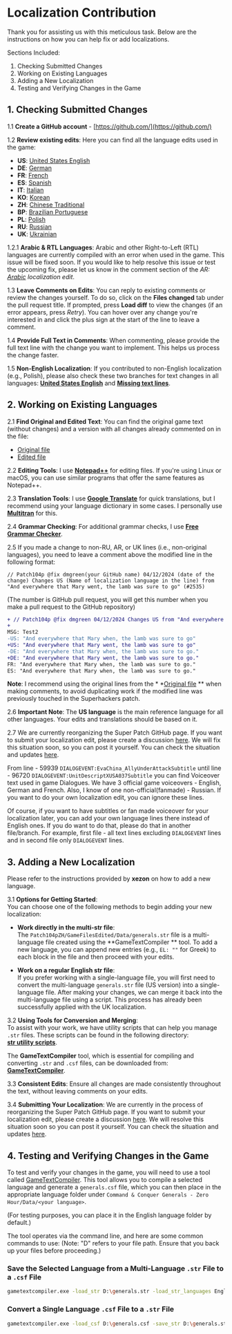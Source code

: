# Localization Contribution

Thank you for assisting us with this meticulous task. Below are the instructions on how you can help fix or add
localizations.

Sections Included:

1. Checking Submitted Changes
2. Working on Existing Languages
3. Adding a New Localization
4. Testing and Verifying Changes in the Game

## 1. Checking Submitted Changes

1.1 **Create a GitHub account** - [https://github.com/](https://github.com/)

1.2 **Review existing edits**: Here you can find all the language edits used in the game:

- **US**: [United States English](https://github.com/TheSuperHackers/GeneralsGamePatch/pull/2535)
- **DE**: [German](https://github.com/TheSuperHackers/GeneralsGamePatch/pull/2536)
- **FR**: [French](https://github.com/TheSuperHackers/GeneralsGamePatch/pull/2639)
- **ES**: [Spanish](https://github.com/TheSuperHackers/GeneralsGamePatch/pull/2538)
- **IT**: [Italian](https://github.com/TheSuperHackers/GeneralsGamePatch/pull/2539)
- **KO**: [Korean](https://github.com/TheSuperHackers/GeneralsGamePatch/pull/2540)
- **ZH**: [Chinese Traditional](https://github.com/TheSuperHackers/GeneralsGamePatch/pull/2541)
- **BP**: [Brazilian Portuguese](https://github.com/TheSuperHackers/GeneralsGamePatch/pull/2542)
- **PL**: [Polish](https://github.com/TheSuperHackers/GeneralsGamePatch/pull/2543)
- **RU**: [Russian](https://github.com/TheSuperHackers/GeneralsGamePatch/pull/2544)
- **UK**: [Ukrainian](https://github.com/TheSuperHackers/GeneralsGamePatch/pull/2628)

1.2.1 **Arabic & RTL Languages**: Arabic and other Right-to-Left (RTL) languages are currently compiled with an error
when used in the game. This issue will be fixed soon. If you would like to help resolve this issue or test the upcoming
fix, please let us know in the comment section of the
*AR: [Arabic](https://github.com/TheSuperHackers/GeneralsGamePatch/pull/2546) localization edit*.

1.3 **Leave Comments on Edits**: You can reply to existing comments or review the changes yourself. To do so, click on
the **Files changed** tab under the pull request title. If prompted, press **Load diff** to view the changes (if an
error appears, press *Retry*). You can hover over any change you're interested in and click the plus sign at the start
of the line to leave a comment.

1.4 **Provide Full Text in Comments**: When commenting, please provide the full text line with the change you want to
implement. This helps us process the change faster.

1.5 **Non-English Localization**: If you contributed to non-English localization (e.g., Polish), please also check these
two branches for text changes in all languages:
 **[United States English](https://github.com/TheSuperHackers/GeneralsGamePatch/pull/2535)** and **[Missing text lines](https://github.com/TheSuperHackers/GeneralsGamePatch/pull/2571)**.

## 2. Working on Existing Languages

2.1 **Find Original and Edited Text**: You can find the original game text (without changes) and a version with all
changes already commented on in the file:

- [Original file](https://github.com/TheSuperHackers/GeneralsGamePatch/blob/4815538dd574dd7e9d20de4f58a78502b082e761/Patch104pZH/GameFilesEdited/Data/generals.str)
- [Edited file](https://github.com/TheSuperHackers/GeneralsGamePatch/blob/main/Patch104pZH/GameFilesEdited/Data/generals.str)

2.2 **Editing Tools**: I use **[Notepad++](https://notepad-plus-plus.org/downloads/)** for editing files. If you're
using Linux or macOS, you can use similar programs that offer the same features as Notepad++.

2.3 **Translation Tools**: I use
 **[Google Translate](https://translate.google.ca/?hl=en&tab=TT&sl=auto&tl=en&op=translate)** for quick translations,
  but I recommend using your language dictionary in some cases. I personally use **[Multitran](https://www.multitran.com/)**
for this.

2.4 **Grammar Checking**: For additional grammar checks, I use **[Free Grammar Checker](https://languagetool.org/)**.

2.5 If you made a change to non-RU, AR, or UK lines (i.e., non-original languages), you need to leave a comment above
the modified line in the following format:

```text
// Patch104p @fix dmgreen(your GitHub name) 04/12/2024 (date of the change) Changes US (Name of localization language in the line) from "And everywhere that Mary went, the lamb was sure to go" (#2535)
```

(The number is GitHub pull request, you will get this number when you make a pull request to the GitHub repository)

```diff
+ // Patch104p @fix dmgreen 04/12/2024 Changes US from "And everywhere that Mary when, the lamb was sure to go" (#2535)
+
MSG: Test2
-US: "And everywhere that Mary when, the lamb was sure to go"
+US: "And everywhere that Mary went, the lamb was sure to go"
-DE: "And everywhere that Mary when, the lamb was sure to go."
+DE: "And everywhere that Mary went, the lamb was sure to go."
FR: "And everywhere that Mary when, the lamb was sure to go."
ES: "And everywhere that Mary when, the lamb was sure to go."
 ```

**Note**: I recommend using the original lines from the *
*[Original file](https://github.com/TheSuperHackers/GeneralsGamePatch/blob/4815538dd574dd7e9d20de4f58a78502b082e761/Patch104pZH/GameFilesEdited/Data/generals.str)
** when making comments, to avoid duplicating work if the modified line was previously touched in the Superhackers
patch.

2.6 **Important Note**: The **US language** is the main reference language for all other languages. Your edits and
translations should be based on it.

2.7 We are currently reorganizing the Super Patch GitHub page. If you want to submit your localization edit, please
create a discussion [here](https://github.com/TheSuperHackers/GeneralsGamePatch/discussions). We will fix this situation
soon, so you can post it yourself. You can check the situation and
updates [here](https://github.com/TheSuperHackers/GeneralsGamePatch/discussions/2637).

From line - 59939 `DIALOGEVENT:EvaChina_AllyUnderAttackSubtitle` until line - 96720
`DIALOGEVENT:UnitDescriptXUSA037Subtitle` you can find Voiceover text used in game Dialogues. We have 3 official game
voiceovers - English, German and French. Also, I know of one non-official(fanmade) - Russian. If you want to do your own
localization edit, you can ignore these lines.

Of course, if you want to have subtitles or fan made voiceover for your localization later, you can add your own
language lines there instead of English ones. If you do want to do that, please do that in another file/branch. For
example, first file - all text lines excluding `DIALOGEVENT` lines and in second file only `DIALOGEVENT` lines.

## 3. Adding a New Localization

Please refer to the instructions provided by **xezon** on how to add a new language.

3.1 **Options for Getting Started**:  
You can choose one of the following methods to begin adding your new localization:

- **Work directly in the multi-str file**:  
  The `Patch104pZH/GameFilesEdited/Data/generals.str` file is a multi-language file created using the **GameTextCompiler
  ** tool. To add a new language, you can append new entries (e.g., `EL: ""` for Greek) to each block in the file and
  then proceed with your edits.

- **Work on a regular English str file**:  
  If you prefer working with a single-language file, you will first need to convert the multi-language `generals.str`
  file (US version) into a single-language file. After making your changes, we can merge it back into the multi-language
  file using a script. This process has already been successfully applied with the UK localization.

3.2 **Using Tools for Conversion and Merging**:  
To assist with your work, we have utility scripts that can help you manage `.str` files. These scripts can be found in
the following directory:  
[**str utility scripts**](https://github.com/TheSuperHackers/GeneralsGamePatch/tree/main/Patch104pZH/Design/Scripts/str).

The **GameTextCompiler** tool, which is essential for compiling and converting `.str` and `.csf` files, can be
downloaded from:  
[**GameTextCompiler**](https://github.com/TheSuperHackers/GeneralsTools/tree/main/Tools/gametextcompiler).

3.3 **Consistent Edits**: Ensure all changes are made consistently throughout the text, without leaving comments on your
edits.

3.4 **Submitting Your Localization**: We are currently in the process of reorganizing the Super Patch GitHub page. If
you want to submit your localization edit, please create a
discussion [here](https://github.com/TheSuperHackers/GeneralsGamePatch/discussions). We will resolve this situation soon
so you can post it yourself. You can check the situation and
updates [here](https://github.com/TheSuperHackers/GeneralsGamePatch/discussions/2637).

## 4. Testing and Verifying Changes in the Game

To test and verify your changes in the game, you will need to use a tool
called [GameTextCompiler](https://github.com/TheSuperHackers/GeneralsTools/tree/main/Tools/gametextcompiler). This tool
allows you to compile a selected language and generate a `generals.csf` file, which you can then place in the
appropriate language folder under `Command & Conquer Generals - Zero Hour/Data/<your language>`.

(For testing purposes, you can place it in the English language folder by default.)

The tool operates via the command line, and here are some common commands to use:
(Note: "D" refers to your file path. Ensure that you back up your files before proceeding.)

### Save the Selected Language from a Multi-Language `.str` File to a `.csf` File

```bash
gametextcompiler.exe -load_str D:\generals.str -load_str_languages English -save_csf D:\generals.csf
```

### Convert a Single Language `.csf` File to a `.str` File

```bash
gametextcompiler.exe -load_csf D:\generals.csf -save_str D:\generals.str
```

